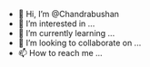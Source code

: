 - 👋 Hi, I’m @Chandrabushan
- 👀 I’m interested in ...
- 🌱 I’m currently learning ...
- 💞️ I’m looking to collaborate on ...
- 📫 How to reach me ...

<!---
Chandrabushan/Chandrabushan is a ✨ special ✨ repository because its `README.md` (this file) appears on your GitHub profile.
You can click the Preview link to take a look at your changes.
--->

